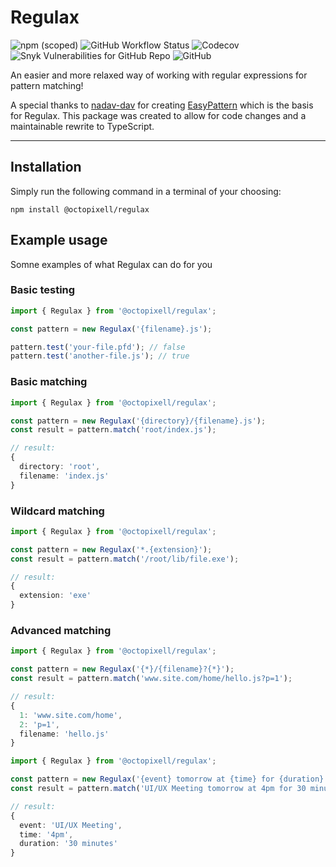# Regulax 

![npm (scoped)](https://img.shields.io/npm/v/@octopixell/regulax?color=success) ![GitHub Workflow Status](https://img.shields.io/github/actions/workflow/status/octopixell/regulax/npm-publish.yml) ![Codecov](https://img.shields.io/codecov/c/gh/octopixell/regulax) ![Snyk Vulnerabilities for GitHub Repo](https://img.shields.io/snyk/vulnerabilities/github/octopixell/regulax) ![GitHub](https://img.shields.io/github/license/octopixell/regulax)

An easier and more relaxed way of working with regular expressions for pattern matching!

A special thanks to [nadav-dav](https://github.com/nadav-dav) for creating [EasyPattern](https://github.com/nadav-dav/EasyPattern) which is the basis for Regulax. This package was created to allow for code changes and a maintainable rewrite to TypeScript.

---

## Installation

Simply run the following command in a terminal of your choosing:

```
npm install @octopixell/regulax
```

## Example usage

Somne examples of what Regulax can do for you

### Basic testing

```ts
import { Regulax } from '@octopixell/regulax';

const pattern = new Regulax('{filename}.js');

pattern.test('your-file.pfd'); // false
pattern.test('another-file.js'); // true
```

### Basic matching 

```ts
import { Regulax } from '@octopixell/regulax';

const pattern = new Regulax('{directory}/{filename}.js');
const result = pattern.match('root/index.js');

// result:
{ 
  directory: 'root', 
  filename: 'index.js' 
}
```

### Wildcard matching

```ts
import { Regulax } from '@octopixell/regulax';

const pattern = new Regulax('*.{extension}');
const result = pattern.match('/root/lib/file.exe');

// result:
{ 
  extension: 'exe'
}
```

### Advanced matching

```ts
import { Regulax } from '@octopixell/regulax';

const pattern = new Regulax('{*}/{filename}?{*}');
const result = pattern.match('www.site.com/home/hello.js?p=1');

// result:
{ 
  1: 'www.site.com/home', 
  2: 'p=1', 
  filename: 'hello.js'
}
```

```ts
import { Regulax } from '@octopixell/regulax';

const pattern = new Regulax('{event} tomorrow at {time} for {duration}');
const result = pattern.match('UI/UX Meeting tomorrow at 4pm for 30 minutes');

// result:
{ 
  event: 'UI/UX Meeting',
  time: '4pm',
  duration: '30 minutes'
}
```